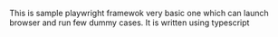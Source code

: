 This is sample playwright framewok very basic one which can launch browser and run few dummy cases. It is written using typescript

